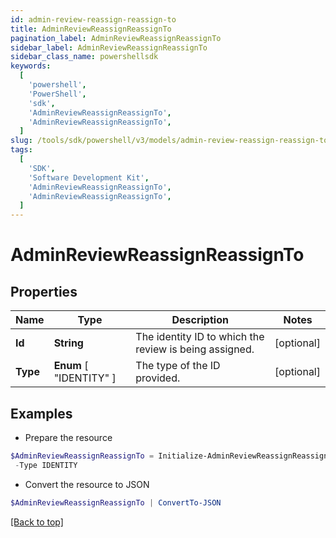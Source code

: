 ```yaml
---
id: admin-review-reassign-reassign-to
title: AdminReviewReassignReassignTo
pagination_label: AdminReviewReassignReassignTo
sidebar_label: AdminReviewReassignReassignTo
sidebar_class_name: powershellsdk
keywords:
  [
    'powershell',
    'PowerShell',
    'sdk',
    'AdminReviewReassignReassignTo',
    'AdminReviewReassignReassignTo',
  ]
slug: /tools/sdk/powershell/v3/models/admin-review-reassign-reassign-to
tags:
  [
    'SDK',
    'Software Development Kit',
    'AdminReviewReassignReassignTo',
    'AdminReviewReassignReassignTo',
  ]
---
```


# AdminReviewReassignReassignTo

## Properties

| Name | Type | Description | Notes |
| --- | --- | --- | --- |
| **Id** | **String** | The identity ID to which the review is being assigned. | [optional] |
| **Type** | **Enum** [ "IDENTITY" ] | The type of the ID provided. | [optional] |

## Examples

- Prepare the resource

```powershell
$AdminReviewReassignReassignTo = Initialize-AdminReviewReassignReassignTo  -Id ef38f94347e94562b5bb8424a56397d8 `
 -Type IDENTITY
```

- Convert the resource to JSON

```powershell
$AdminReviewReassignReassignTo | ConvertTo-JSON
```

[[Back to top]](#)
